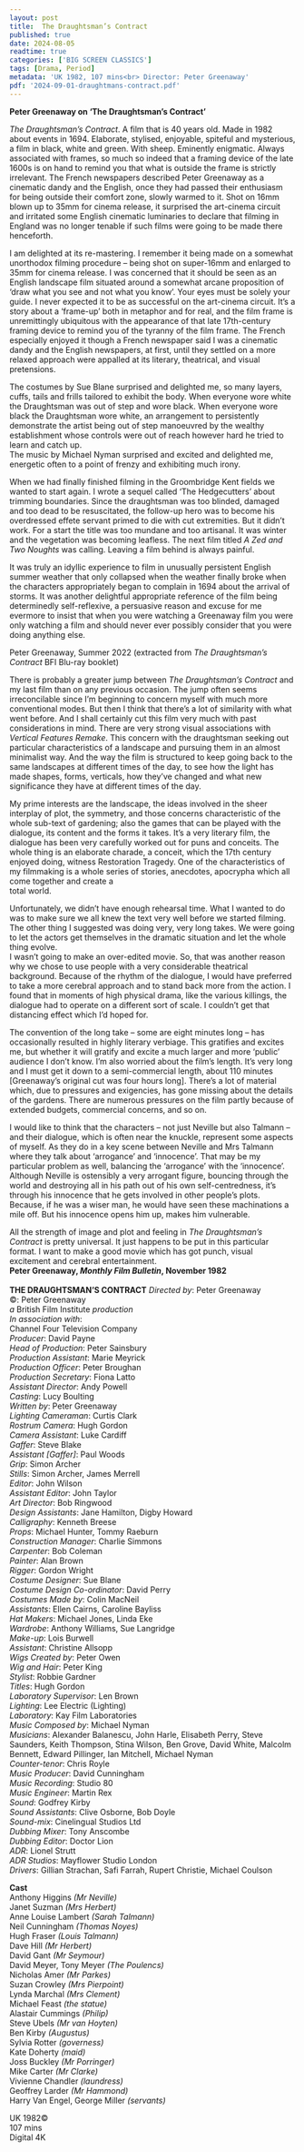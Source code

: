 ```yaml
---
layout: post
title:  The Draughtsman’s Contract
published: true
date: 2024-08-05
readtime: true
categories: ['BIG SCREEN CLASSICS']
tags: [Drama, Period]
metadata: 'UK 1982, 107 mins<br> Director: Peter Greenaway'
pdf: '2024-09-01-draughtmans-contract.pdf'
---
```



**Peter Greenaway on ‘The Draughtsman’s Contract’**

_The Draughtsman’s Contract_. A film that is 40 years old. Made in 1982 about events in 1694. Elaborate, stylised, enjoyable, spiteful and mysterious, a film in black, white and green. With sheep. Eminently enigmatic. Always associated with frames, so much so indeed that a framing device of the late 1600s is on hand to remind you that what is outside the frame is strictly irrelevant. The French newspapers described Peter Greenaway as a cinematic dandy and the English, once they had passed their enthusiasm for being outside their comfort zone, slowly warmed to it. Shot on 16mm blown up to 35mm for cinema release, it surprised the art-cinema circuit and irritated some English cinematic luminaries to declare that filming in England was no longer tenable if such films were going to be made there henceforth.

I am delighted at its re-mastering. I remember it being made on a somewhat unorthodox filming procedure – being shot on super-16mm and enlarged to 35mm for cinema release. I was concerned that it should be seen as an English landscape film situated around a somewhat arcane proposition of ‘draw what you see and not what you know’. Your eyes must be solely your guide. I never expected it to be as successful on the art-cinema circuit. It’s a story about a ‘frame-up’ both in metaphor and for real, and the film frame is unremittingly ubiquitous with the appearance of that late 17th-century framing device to remind you of the tyranny of the film frame. The French especially enjoyed it though a French newspaper said I was a cinematic dandy and the English newspapers, at first, until they settled on a more relaxed approach were appalled at its literary, theatrical, and visual pretensions.

The costumes by Sue Blane surprised and delighted me, so many layers, cuffs, tails and frills tailored to exhibit the body. When everyone wore white the Draughtsman was out of step and wore black. When everyone wore black the Draughtsman wore white, an arrangement to persistently demonstrate the artist being out of step manoeuvred by the wealthy establishment whose controls were out of reach however hard he tried to learn and catch up.  
The music by Michael Nyman surprised and excited and delighted me, energetic often to a point of frenzy and exhibiting much irony.

When we had finally finished filming in the Groombridge Kent fields we wanted to start again. I wrote a sequel called ‘The Hedgecutters’ about trimming boundaries. Since the draughtsman was too blinded, damaged and too dead to be resuscitated, the follow-up hero was to become his overdressed effete servant primed to die with cut extremities. But it didn’t work. For a start the title was too mundane and too artisanal. It was winter and the vegetation was becoming leafless. The next film titled _A Zed and Two Noughts_ was calling. Leaving a film behind is always painful.

It was truly an idyllic experience to film in unusually persistent English summer weather that only collapsed when the weather finally broke when the characters appropriately began to complain in 1694 about the arrival of storms. It was another delightful appropriate reference of the film being determinedly self-reflexive, a persuasive reason and excuse for me evermore to insist that when you were watching a Greenaway film you were only watching a film and should never ever possibly consider that you were doing anything else.

Peter Greenaway, Summer 2022 (extracted from _The Draughtsman’s Contract_ BFI Blu-ray booklet)

There is probably a greater jump between _The Draughtsman’s Contract_ and my last film than on any previous occasion. The jump often seems irreconcilable since I’m beginning to concern myself with much more conventional modes. But then I think that there’s a lot of similarity with what went before. And I shall certainly cut this film very much with past considerations in mind. There are very strong visual associations with _Vertical Features Remake_. This concern with the draughtsman seeking out particular characteristics of a landscape and pursuing them in an almost minimalist way. And the way the film is structured to keep going back to the same landscapes at different times of the day, to see how the light has made shapes, forms, verticals, how they’ve changed and what new significance they have at different times of the day.

My prime interests are the landscape, the ideas involved in the sheer interplay of plot, the symmetry, and those concerns characteristic of the whole sub-text of gardening; also the games that can be played with the dialogue, its content and the forms it takes. It’s a very literary film, the dialogue has been very carefully worked out for puns and conceits. The whole thing is an elaborate charade, a conceit, which the 17th century enjoyed doing, witness Restoration Tragedy. One of the characteristics of my filmmaking is a whole series of stories, anecdotes, apocrypha which all come together and create a  
total world.

Unfortunately, we didn’t have enough rehearsal time. What I wanted to do was to make sure we all knew the text very well before we started filming. The other thing I suggested was doing very, very long takes. We were going to let the actors get themselves in the dramatic situation and let the whole thing evolve.  
I wasn’t going to make an over-edited movie. So, that was another reason why we chose to use people with a very considerable theatrical background. Because of the rhythm of the dialogue, I would have preferred to take a more cerebral approach and to stand back more from the action. I found that in moments of high physical drama, like the various killings, the dialogue had to operate on a different sort of scale. I couldn’t get that distancing effect which I’d hoped for.

The convention of the long take – some are eight minutes long – has occasionally resulted in highly literary verbiage. This gratifies and excites me, but whether it will gratify and excite a much larger and more ‘public’ audience I don’t know. I’m also worried about the film’s length. It’s very long and I must get it down to a semi-commercial length, about 110 minutes [Greenaway’s original cut was four hours long]. There’s a lot of material which, due to pressures and exigencies, has gone missing about the details of the gardens. There are numerous pressures on the film partly because of extended budgets, commercial concerns, and so on.

I would like to think that the characters – not just Neville but also Talmann – and their dialogue, which is often near the knuckle, represent some aspects of myself. As they do in a key scene between Neville and Mrs Talmann where they talk about ‘arrogance’ and ‘innocence’. That may be my particular problem as well, balancing the ‘arrogance’ with the ‘innocence’. Although Neville is ostensibly a very arrogant figure, bouncing through the world and destroying all in his path out of his own self-centredness, it’s through his innocence that he gets involved in other people’s plots. Because, if he was a wiser man, he would have seen these machinations a mile off. But his innocence opens him up, makes him vulnerable.

All the strength of image and plot and feeling in _The Draughtsman’s Contract_ is pretty universal. It just happens to be put in this particular format. I want to make a good movie which has got punch, visual excitement and cerebral entertainment.  
**Peter Greenaway, _Monthly Film Bulletin_, November 1982**  
<br>
**THE DRAUGHTSMAN’S CONTRACT**
_Directed by_: Peter Greenaway  
©: Peter Greenaway  
_a_ British Film Institute _production_  
_In association with_:  
Channel Four Television Company  
_Producer_: David Payne  
_Head of Production_: Peter Sainsbury  
_Production Assistant_: Marie Meyrick  
_Production Officer_: Peter Broughan  
_Production Secretary_: Fiona Latto  
_Assistant Director_: Andy Powell  
_Casting_: Lucy Boulting  
_Written by_: Peter Greenaway  
_Lighting Cameraman_: Curtis Clark  
_Rostrum Camera_: Hugh Gordon  
_Camera Assistant_: Luke Cardiff  
_Gaffer_: Steve Blake  
_Assistant [Gaffer]_: Paul Woods  
_Grip_: Simon Archer  
_Stills_: Simon Archer, James Merrell  
_Editor_: John Wilson  
_Assistant Editor_: John Taylor  
_Art Director_: Bob Ringwood  
_Design Assistants_: Jane Hamilton, Digby Howard  
_Calligraphy_: Kenneth Breese  
_Props_: Michael Hunter, Tommy Raeburn  
_Construction Manager_: Charlie Simmons  
_Carpenter_: Bob Coleman  
_Painter_: Alan Brown  
_Rigger_: Gordon Wright  
_Costume Designer_: Sue Blane  
_Costume Design Co-ordinator_: David Perry  
_Costumes Made by_: Colin MacNeil  
_Assistants_: Ellen Cairns, Caroline Bayliss  
_Hat Makers_: Michael Jones, Linda Eke  
_Wardrobe_: Anthony Williams, Sue Langridge  
_Make-up_: Lois Burwell  
_Assistant_: Christine Allsopp  
_Wigs Created by_: Peter Owen  
_Wig and Hair_: Peter King  
_Stylist_: Robbie Gardner  
_Titles_: Hugh Gordon  
_Laboratory Supervisor_: Len Brown  
_Lighting_: Lee Electric (Lighting)  
_Laboratory_: Kay Film Laboratories  
_Music Composed by_: Michael Nyman  
_Musicians_: Alexander Balanescu, John Harle, Elisabeth Perry, Steve Saunders, Keith Thompson, Stina Wilson, Ben Grove, David White, Malcolm Bennett, Edward Pillinger, Ian Mitchell, Michael Nyman  
_Counter-tenor_: Chris Royle  
_Music Producer_: David Cunningham  
_Music Recording_: Studio 80  
_Music Engineer_: Martin Rex  
_Sound_: Godfrey Kirby  
_Sound Assistants_: Clive Osborne, Bob Doyle  
_Sound-mix_: Cinelingual Studios Ltd  
_Dubbing Mixer_: Tony Anscombe  
_Dubbing Editor_: Doctor Lion  
_ADR_: Lionel Strutt  
_ADR Studios_: Mayflower Studio London  
_Drivers_: Gillian Strachan, Safi Farrah, Rupert Christie, Michael Coulson  

**Cast**  
Anthony Higgins _(Mr Neville)_  
Janet Suzman _(Mrs Herbert)_  
Anne Louise Lambert _(Sarah Talmann)_  
Neil Cunningham _(Thomas Noyes)_  
Hugh Fraser _(Louis Talmann)_  
Dave Hill _(Mr Herbert)_  
David Gant _(Mr Seymour)_  
David Meyer, Tony Meyer _(The Poulencs)_  
Nicholas Amer _(Mr Parkes)_  
Suzan Crowley _(Mrs Pierpoint)_  
Lynda Marchal _(Mrs Clement)_  
Michael Feast _(the statue)_  
Alastair Cummings _(Philip)_  
Steve Ubels _(Mr van Hoyten)_  
Ben Kirby _(Augustus)_  
Sylvia Rotter _(governess)_  
Kate Doherty _(maid)_  
Joss Buckley _(Mr Porringer)_  
Mike Carter _(Mr Clarke)_  
Vivienne Chandler _(laundress)_  
Geoffrey Larder _(Mr Hammond)_  
Harry Van Engel, George Miller _(servants)_  

UK 1982©  
107 mins  
Digital 4K  
<!--stackedit_data:
eyJoaXN0b3J5IjpbLTExMjkzNTIxNjVdfQ==
-->